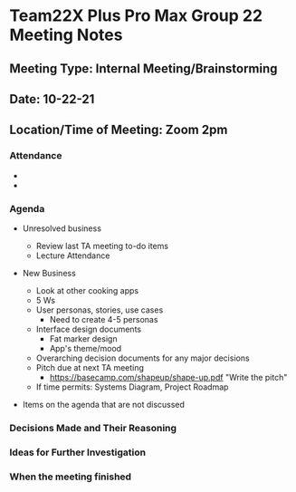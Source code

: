# Team22X Plus Pro Max Group 22 Meeting Notes
## Meeting Type: Internal Meeting/Brainstorming
## Date: 10-22-21
## Location/Time of Meeting: Zoom 2pm

### Attendance 
*
*

### Agenda
  
* Unresolved business
    * Review last TA meeting to-do items
    * Lecture Attendance
* New Business
    * Look at other cooking apps
    * 5 Ws
    * User personas, stories, use cases
        * Need to create 4-5 personas
    * Interface design documents 
        * Fat marker design
        * App's theme/mood
    * Overarching decision documents for any major decisions
    * Pitch due at next TA meeting
        * https://basecamp.com/shapeup/shape-up.pdf "Write the pitch"
    * If time permits: Systems Diagram, Project Roadmap

* Items on the agenda that are not discussed 

  
 ### Decisions Made and Their Reasoning
  
 ### Ideas for Further Investigation
  
 ### When the meeting finished 


